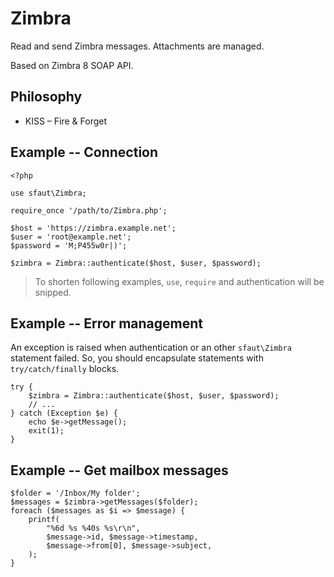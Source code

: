 # Zimbra

Read and send Zimbra messages. Attachments are managed.

Based on Zimbra 8 SOAP API.

## Philosophy

- KISS – Fire & Forget

## Example -- Connection

```
<?php

use sfaut\Zimbra;

require_once '/path/to/Zimbra.php';

$host = 'https://zimbra.example.net';
$user = 'root@example.net';
$password = 'M;P455w0r|)';

$zimbra = Zimbra::authenticate($host, $user, $password);
```

> To shorten following examples, `use`, `require` and authentication will be snipped.

## Example -- Error management

An exception is raised when authentication or an other `sfaut\Zimbra` statement failed. So, you should encapsulate statements with `try/catch/finally` blocks.

```
try {
    $zimbra = Zimbra::authenticate($host, $user, $password);
    // ...
} catch (Exception $e) {
    echo $e->getMessage();
    exit(1);
}
```

## Example -- Get mailbox messages

```
$folder = '/Inbox/My folder';
$messages = $zimbra->getMessages($folder);
foreach ($messages as $i => $message) {
    printf(
        "%6d %s %40s %s\r\n",
        $message->id, $message->timestamp,
        $message->from[0], $message->subject,
    );
}
```
